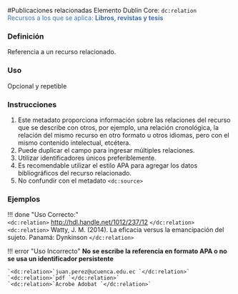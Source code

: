 #Publicaciones relacionadas
Elemento Dublin Core: `dc:relation`  
<span style="color:#3F72AF">Recursos a los que se aplica: __Libros, revistas y tesis__ </span>

### __Definición__
Referencia a un recurso relacionado.  

### __Uso__
Opcional y repetible  

### __Instrucciones__  
1. Este metadato proporciona información sobre las relaciones del recurso que se describe con otros, por ejemplo, una relación cronológica, la relación del mismo recurso en otro formato u otros idiomas, pero con el mismo contenido intelectual, etcétera.
2. Puede duplicar el campo para ingresar múltiples relaciones.
3. Utilizar identificadores únicos preferiblemente.
4. Es recomendable utilizar el estilo APA para agregar los datos bibliográficos del recurso relacionado.
5. No confundir con el metadato `<dc:source>`

### __Ejemplos__

!!! done "Uso Correcto:"  
    `<dc:relation>` http://hdl.handle.net/1012/237/12 `</dc:relation>`  
    `<dc:relation>` Watty, J. M. (2014). La eficacia versus la emancipación del sujeto. Panamá: Dynkinson `</dc:relation>`


!!! error "Uso Incorrecto"
    **No se escribe la referencia en formato APA o no se usa un identificador persistente**  
    
    `<dc:relation>`juan.perez@ucuenca.edu.ec `</dc:relation>`   
    `<dc:relation>`pdf `</dc:relation>`   
    `<dc:relation>`Acrobe Adobat `</dc:relation>`   
